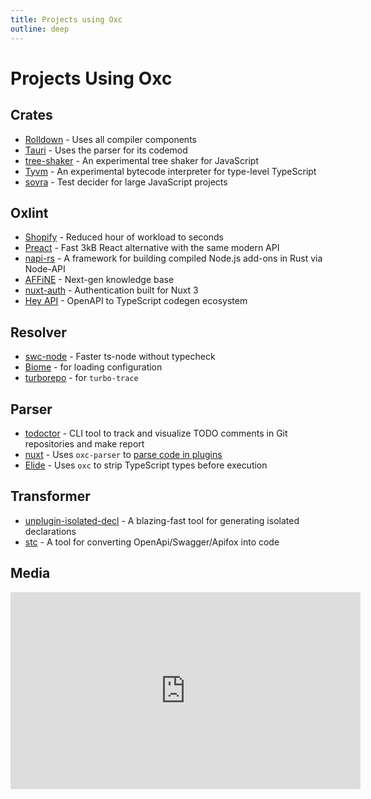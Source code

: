 ```yaml
---
title: Projects using Oxc
outline: deep
---
```


# Projects Using Oxc

## Crates

- [Rolldown](https://rolldown.rs) - Uses all compiler components
- [Tauri](https://github.com/tauri-apps/tauri/blob/8c6d1e8e6c852667bb223b5f4823948868c26d98/crates/tauri-cli/src/migrate/migrations/v1/frontend.rs) - Uses the parser for its codemod
- [tree-shaker](https://github.com/KermanX/tree-shaker) - An experimental tree shaker for JavaScript
- [Tyvm](https://github.com/zackradisic/tyvm) - An experimental bytecode interpreter for type-level TypeScript
- [sovra](https://github.com/oblador/sovra) - Test decider for large JavaScript projects

## Oxlint

- [Shopify](https://www.shopify.com/news/performance%F0%9F%91%86-complexity%F0%9F%91%87-killer-updates-from-shopify-engineering) - Reduced hour of workload to seconds
- [Preact](https://github.com/preactjs/preact) - Fast 3kB React alternative with the same modern API
- [napi-rs](https://github.com/napi-rs/napi-rs) - A framework for building compiled Node.js add-ons in Rust via Node-API
- [AFFiNE](https://github.com/toeverything/affine) - Next-gen knowledge base
- [nuxt-auth](https://github.com/sidebase/nuxt-auth) - Authentication built for Nuxt 3
- [Hey API](https://heyapi.dev/) - OpenAPI to TypeScript codegen ecosystem

## Resolver

- [swc-node](https://github.com/swc-project/swc-node) - Faster ts-node without typecheck
- [Biome](https://biomejs.dev) - for loading configuration
- [turborepo](https://github.com/vercel/turborepo/pull/9134) - for `turbo-trace`

## Parser

- [todoctor](https://github.com/azat-io/todoctor) - CLI tool to track and visualize TODO comments in Git repositories and make report
- [nuxt](https://nuxt.com) - Uses `oxc-parser` to [parse code in plugins](https://github.com/nuxt/nuxt/pull/30066)
- [Elide](https://elide.dev) - Uses `oxc` to strip TypeScript types before execution

## Transformer

- [unplugin-isolated-decl](https://www.npmjs.com/package/unplugin-isolated-decl) - A blazing-fast tool for generating isolated declarations
- [stc](https://github.com/long-woo/stc) - A tool for converting OpenApi/Swagger/Apifox into code

## Media

<iframe width="560" height="315" src="https://www.youtube.com/embed/7VctnNVXe2A?si=3laDGbv4vNVbgvsg" title="YouTube video player" frameborder="0" allow="accelerometer; autoplay; clipboard-write; encrypted-media; gyroscope; picture-in-picture; web-share" allowfullscreen></iframe>
